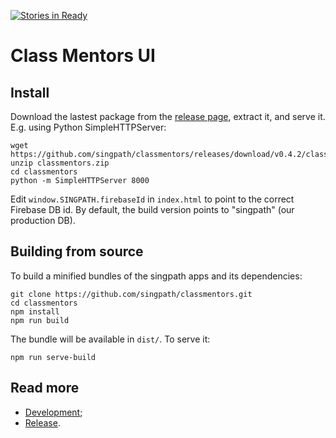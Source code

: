 [![Stories in Ready](https://badge.waffle.io/shiquan-lim/classmentors.png?label=ready&title=Ready)](https://waffle.io/shiquan-lim/classmentors)
# Class Mentors UI


## Install

Download the lastest package from the
[release page](https://github.com/singpath/classmentors/releases),
extract it, and serve it. E.g. using Python SimpleHTTPServer:

```shell
wget https://github.com/singpath/classmentors/releases/download/v0.4.2/classmentors.zip
unzip classmentors.zip
cd classmentors
python -m SimpleHTTPServer 8000
```

Edit `window.SINGPATH.firebaseId` in `index.html` to point to the correct
Firebase DB id. By default, the build version points to "singpath"
(our production DB).


## Building from source

To build a minified bundles of the singpath apps and its dependencies:
```shell
git clone https://github.com/singpath/classmentors.git
cd classmentors
npm install
npm run build
```

The bundle will be available in `dist/`. To serve it:
```shell
npm run serve-build
```


## Read more

- [Development](./CONTRIBUTING.md);
- [Release](./RELEASE.md).
